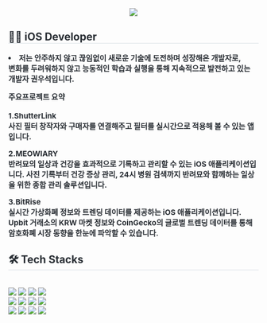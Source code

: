 <div align="center">
    <img src="https://capsule-render.vercel.app/api?type=waving&color=gradient&height=240&text=Hello,%20I'm%20woosuk&animation=&fontColor=ffffff&fontSize=40" />
</div>

<div style="text-align: left;"> 
    <h2 style="border-bottom: 1px solid #d8dee4; color: #282d33;"> 🧑‍💻 iOS Developer </h2>  
    <div style="font-weight: 700; font-size: 15px; text-align: left; color: #282d33;"> 
        <li> 저는 안주하지 않고 끊임없이 새로운 기술에 도전하며 성장해온 개발자로,<br> 변화를 두려워하지 않고 능동적인 학습과 실행을 통해 지속적으로 발전하고 있는 개발자 권우석입니다.<br>
            
주요프로젝트 요약<br>            
1.ShutterLink<br>
사진 필터 창작자와 구매자를 연결해주고 필터를 실시간으로 적용해 볼 수 있는 앱입니다.<br>

2.MEOWIARY<br>
반려묘의 일상과 건강을 효과적으로 기록하고 관리할 수 있는 iOS 애플리케이션입니다. 사진 기록부터 건강 증상 관리, 24시 병원 검색까지 반려묘와 함께하는 일상을 위한 종합 관리 솔루션입니다.<br>

            
3.BitRise<br>
실시간 가상화폐 정보와 트렌딩 데이터를 제공하는 iOS 애플리케이션입니다. Upbit 거래소의 KRW 마켓 정보와 CoinGecko의 글로벌 트렌딩 데이터를 통해 암호화폐 시장 동향을 한눈에 파악할 수 있습니다.<br>
</li>
    </div> 
</div>

<div style="text-align: left;">
    <h2 style="border-bottom: 1px solid #d8dee4; color: #282d33;"> 🛠️ Tech Stacks </h2> 
    <br> 
    <div style="margin: ; text-align: left;">
        <img src="https://img.shields.io/badge/Git-F05032?style=flat&logo=Git&logoColor=white">
        <img src="https://img.shields.io/badge/Github-181717?style=flat&logo=Github&logoColor=white">
        <img src="https://img.shields.io/badge/Firebase-FFCA28?style=flat&logo=Firebase&logoColor=white">
        <img src="https://img.shields.io/badge/Notion-000000?style=flat&logo=Notion&logoColor=white">
        <br/>
        <img src="https://img.shields.io/badge/Swift-F05138?style=flat&logo=Swift&logoColor=white">
        <img src="https://img.shields.io/badge/SwiftUI-007ACC?style=flat&logo=Swift&logoColor=white">
        <img src="https://img.shields.io/badge/UIKit-2396F3?style=flat&logo=UIKit&logoColor=white">
        <img src="https://img.shields.io/badge/Combine-5AC8FA?style=flat&logo=Apple&logoColor=white">
        <br/>
        <img src="https://img.shields.io/badge/RxSwift-B7178C?style=flat&logo=ReactiveX&logoColor=white">
        <img src="https://img.shields.io/badge/Alamofire-F37626?style=flat&logo=Alamofire&logoColor=white">
        <img src="https://img.shields.io/badge/Kingfisher-4FC3F7?style=flat&logo=Swift&logoColor=white">
        <img src="https://img.shields.io/badge/SnapKit-59C7F9?style=flat&logo=Swift&logoColor=white">

</div>


</div>
